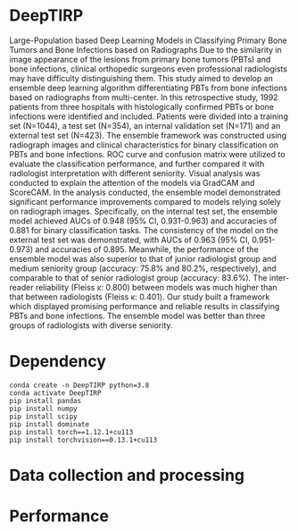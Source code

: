 # DeepTIRP
Large-Population based Deep Learning Models in Classifying  Primary Bone Tumors and Bone Infections based on Radiographs
Due to the similarity in image appearance of the lesions from primary bone tumors (PBTs) and bone infections, clinical orthopedic surgeons even professional radiologists may have difficulty distinguishing them. This study aimed to develop an ensemble deep learning algorithm differentiating PBTs from bone infections based on radiographs from multi-center. In this retrospective study, 1992 patients from three hospitals with histologically confirmed PBTs or bone infections were identified and included. Patients were divided into a training set (N=1044), a test set (N=354), an internal validation set (N=171) and an external test set (N=423). The ensemble framework was constructed using radiograph images and clinical characteristics for binary classification on PBTs and bone infections. ROC curve and confusion matrix were utilized to evaluate the classification performance, and further compared it with radiologist interpretation with different seniority. Visual analysis was conducted to explain the attention of the models via GradCAM and ScoreCAM. In the analysis conducted, the ensemble model demonstrated significant performance improvements compared to models relying solely on radiograph images. Specifically, on the internal test set, the ensemble model achieved AUCs of 0.948 (95% CI, 0.931-0.963) and accuracies of 0.881 for binary classification tasks. The consistency of the model on the external test set was demonstrated, with AUCs of 0.963 (95% CI, 0.951-0.973) and accuracies of 0.895. Meanwhile, the performance of the ensemble model was also superior to that of junior radiologist group and medium seniority group (accuracy: 75.8% and 80.2%, respectively), and comparable to that of senior radiologist group (accuracy: 83.6%). The inter-reader reliability (Fleiss κ: 0.800) between models was much higher than that between radiologists (Fleiss κ: 0.401). Our study built a framework which displayed promising performance and reliable results in classifying PBTs and bone infections. The ensemble model was better than three groups of radiologists with diverse seniority.

# Dependency
```
conda create -n DeepTIRP python=3.8
conda activate DeepTIRP
pip install pandas
pip install numpy
pip install scipy
pip install dominate
pip install torch==1.12.1+cu113
pip install torchvision==0.13.1+cu113
```
# Data collection and processing

# Performance
